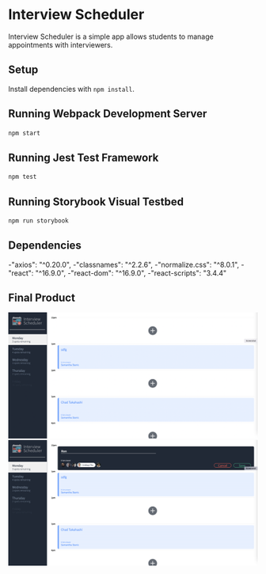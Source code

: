 # Interview Scheduler

Interview Scheduler is a simple app allows students to manage appointments with interviewers.

## Setup

Install dependencies with `npm install`.

## Running Webpack Development Server

```sh
npm start
```

## Running Jest Test Framework

```sh
npm test
```

## Running Storybook Visual Testbed

```sh
npm run storybook
```

## Dependencies

  -"axios": "^0.20.0",
  -"classnames": "^2.2.6",
  -"normalize.css": "^8.0.1",
  -"react": "^16.9.0",
  -"react-dom": "^16.9.0",
  -"react-scripts": "3.4.4"

## Final Product

!["screenshot of the page"](https://github.com/RuoningJin/scheduler/blob/main/docs/Screen%20Shot%202022-12-08%20at%201.55.56%20AM.png?raw=true)
!["screenshot of appointment booking"](https://github.com/RuoningJin/scheduler/blob/main/docs/Screen%20Shot%202022-12-08%20at%201.56.18%20AM.png?raw=true)
